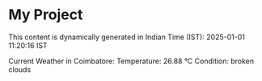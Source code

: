 # My Project

This content is dynamically generated in Indian Time (IST): 2025-01-01 11:20:16 IST


Current Weather in Coimbatore:
Temperature: 26.88 °C
Condition: broken clouds
